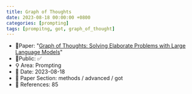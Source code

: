 ```yaml
---
title: Graph of Thoughts
date: 2023-08-18 00:00:00 +0800
categories: [prompting]
tags: [prompitng, got, graph_of_thought]
---
```


- 📙Paper: "[Graph of Thoughts: Solving Elaborate Problems with Large Language Models](https://www.semanticscholar.org/paper/Graph-of-Thoughts%3A-Solving-Elaborate-Problems-with-Besta-Blach/aade40af0d85b0b4fe15c97f6222d5c2e4d6d9b3)"
- 🔑Public: ✅
- ⚲ Area: Prompting
- 📅 Date: 2023-08-18
- 🔎 Paper Section: methods / advanced / got
- 📝 References: 85
